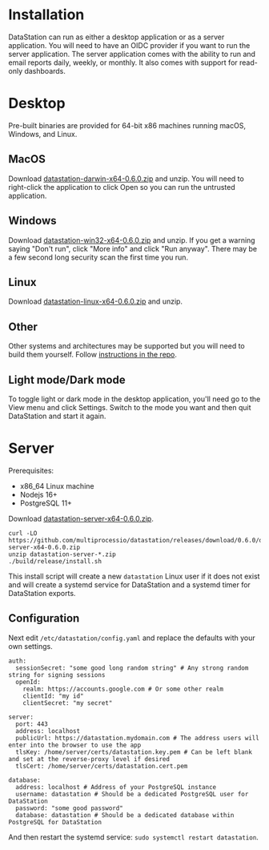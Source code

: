 # Installation

DataStation can run as either a desktop application or as a server
application. You will need to have an OIDC provider if you want to run
the server application. The server application comes with the ability
to run and email reports daily, weekly, or monthly. It also comes with
support for read-only dashboards.

# Desktop

Pre-built binaries are provided for 64-bit x86 machines running macOS,
Windows, and Linux.

## MacOS

Download [datastation-darwin-x64-0.6.0.zip](https://github.com/multiprocessio/datastation/releases/download/0.6.0/datastation-darwin-x64-0.6.0.zip) and unzip. You will need to right-click
the application to click Open so you can run the untrusted
application.

## Windows

Download [datastation-win32-x64-0.6.0.zip](https://github.com/multiprocessio/datastation/releases/download/0.6.0/datastation-win32-x64-0.6.0.zip) and unzip. If you get a warning saying
"Don't run", click "More info" and click "Run anyway". There may be a
few second long security scan the first time you run.

## Linux

Download [datastation-linux-x64-0.6.0.zip](https://github.com/multiprocessio/datastation/releases/download/0.6.0/datastation-linux-x64-0.6.0.zip) and unzip.

## Other

Other systems and architectures may be supported but you will need to
build them yourself. Follow [instructions in the repo](https://github.com/multiprocessio/datastation/blob/main/HACKING.md).

## Light mode/Dark mode

To toggle light or dark mode in the desktop application, you'll need
go to the View menu and click Settings. Switch to the mode you want
and then quit DataStation and start it again.

# Server

Prerequisites:
* x86_64 Linux machine
* Nodejs 16+
* PostgreSQL 11+

Download [datastation-server-x64-0.6.0.zip](https://github.com/multiprocessio/datastation/releases/download/0.6.0/datastation-server-x64-0.6.0.zip).

```
curl -LO https://github.com/multiprocessio/datastation/releases/download/0.6.0/datastation-server-x64-0.6.0.zip
unzip datastation-server-*.zip
./build/release/install.sh
```

This install script will create a new `datastation` Linux user if it
does not exist and will create a systemd service for DataStation and a
systemd timer for DataStation exports.

## Configuration

Next edit `/etc/datastation/config.yaml` and replace the defaults with your own settings.

```
auth:
  sessionSecret: "some good long random string" # Any strong random string for signing sessions
  openId:
    realm: https://accounts.google.com # Or some other realm
    clientId: "my id"
    clientSecret: "my secret"

server:
  port: 443
  address: localhost
  publicUrl: https://datastation.mydomain.com # The address users will enter into the browser to use the app
  tlsKey: /home/server/certs/datastation.key.pem # Can be left blank and set at the reverse-proxy level if desired
  tlsCert: /home/server/certs/datastation.cert.pem

database:
  address: localhost # Address of your PostgreSQL instance
  username: datastation # Should be a dedicated PostgreSQL user for DataStation
  password: "some good password"
  database: datastation # Should be a dedicated database within PostgreSQL for DataStation
```

And then restart the systemd service: `sudo systemctl restart datastation`.